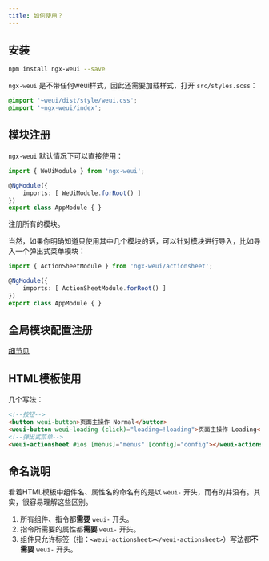 ```yaml
---
title: 如何使用？
---
```


## 安装

```bash
npm install ngx-weui --save
```

`ngx-weui` 是不带任何weui样式，因此还需要加载样式，打开 `src/styles.scss`：

```css
@import '~weui/dist/style/weui.css';
@import '~ngx-weui/index';
```

## 模块注册

`ngx-weui` 默认情况下可以直接使用：

```typescript
import { WeUiModule } from 'ngx-weui';

@NgModule({
    imports: [ WeUiModule.forRoot() ]
})
export class AppModule { }
```

注册所有的模块。

当然，如果你明确知道只使用其中几个模块的话，可以针对模块进行导入，比如导入一个弹出式菜单模块：

```typescript
import { ActionSheetModule } from 'ngx-weui/actionsheet';

@NgModule({
    imports: [ ActionSheetModule.forRoot() ]
})
export class AppModule { }
```

## 全局模块配置注册

[细节见](/docs/config)

## HTML模板使用

几个写法：

```html
<!--按钮-->
<button weui-button>页面主操作 Normal</button>
<weui-button weui-loading (click)="loading=!loading">页面主操作 Loading</weui-button>
<!--弹出式菜单-->
<weui-actionsheet #ios [menus]="menus" [config]="config"></weui-actionsheet>
```

## 命名说明

看着HTML模板中组件名、属性名的命名有的是以 `weui-` 开头，而有的并没有。其实，很容易理解这些区别。

1. 所有组件、指令都**需要** `weui-` 开头。
2. 指令所需要的属性都**需要** `weui-` 开头。
3. 组件只允许标签（指：`<weui-actionsheet></weui-actionsheet>`）写法都**不需要** `weui-` 开头。
